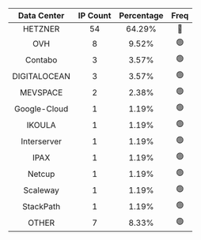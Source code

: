 | Data Center | IP Count | Percentage | Freq |
|:------------:|:--------:|:-----------:|:-----:|
| HETZNER | 54 | 64.29% | 🔴 |
| OVH | 8 | 9.52% | 🟢 |
| Contabo | 3 | 3.57% | 🟢 |
| DIGITALOCEAN | 3 | 3.57% | 🟢 |
| MEVSPACE | 2 | 2.38% | 🟢 |
| Google-Cloud | 1 | 1.19% | 🟢 |
| IKOULA | 1 | 1.19% | 🟢 |
| Interserver | 1 | 1.19% | 🟢 |
| IPAX | 1 | 1.19% | 🟢 |
| Netcup | 1 | 1.19% | 🟢 |
| Scaleway | 1 | 1.19% | 🟢 |
| StackPath | 1 | 1.19% | 🟢 |
| OTHER | 7 | 8.33% | 🟢 |